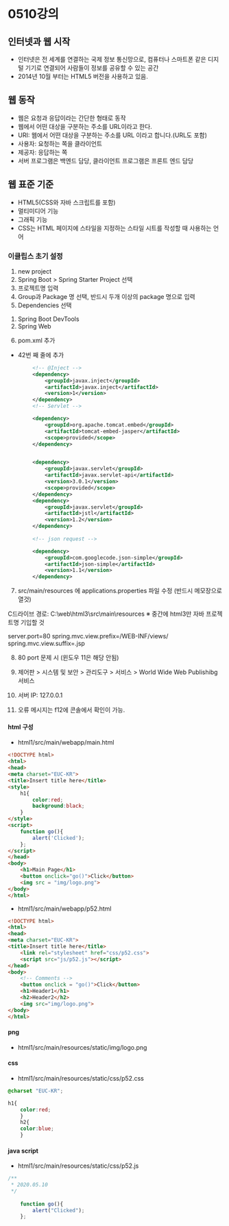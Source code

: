 # 0510강의

## 인터넷과 웹 시작
- 인터넷은 전 세계를 연결하는 국제 정보 통신망으로, 컴퓨터나 스마트폰 같은 디지털 기기로 연결되어 사람들이 정보를 공유할 수 있는 공간
- 2014년 10월 부터는 HTML5 버전을 사용하고 있음. 

## 웹 동작
- 웹은 요청과 응답이라는 간단한 형태로 동작
- 웹에서 어떤 대상을 구분하는 주소를 URL이라고 한다.
- URI: 웹에서 어떤 대상을 구분하는 주소를 URL 이라고 합니다.(URL도 포함)
- 사용자: 요청하는 쪽을 클라이언트
- 제공자: 응답하는 쪽
- 서버 프로그램은 백엔드 담당, 클라이언트 프로그램은 프론트 엔드 담당

## 웹 표준 기준
- HTML5(CSS와 자바 스크립트를 포함)
 - 멀티미디어 기능 
 - 그래픽 기능
- CSS는 HTML 페이지에 스타일을 지정하는 스타일 시트를 작성할 때 사용하는 언어

### 이클립스 초기 설정
1. new project
2. Spring Boot > Spring Starter Project 선택
3. 프로젝트명 입력
4. Group과 Package 명 선택, 반드시 두개 이상의 package 명으로 입력
5. Dependencies 선택
 1) Spring Boot DevTools 
 2) Spring Web
6. pom.xml 추가
 - 42번 째 줄에 추가

```xml
        <!-- @Inject -->
		<dependency>
			<groupId>javax.inject</groupId>
			<artifactId>javax.inject</artifactId>
			<version>1</version>
		</dependency>
		<!-- Servlet -->

		<dependency>
			<groupId>org.apache.tomcat.embed</groupId>
			<artifactId>tomcat-embed-jasper</artifactId>
			<scope>provided</scope>
		</dependency>


		<dependency>
			<groupId>javax.servlet</groupId>
			<artifactId>javax.servlet-api</artifactId>
			<version>3.0.1</version>
			<scope>provided</scope>
		</dependency>
		<dependency>
			<groupId>javax.servlet</groupId>
			<artifactId>jstl</artifactId>
			<version>1.2</version>
		</dependency>
		
		<!-- json request -->   

		<dependency>
			<groupId>com.googlecode.json-simple</groupId>
			<artifactId>json-simple</artifactId>
			<version>1.1</version>
  		</dependency>
```

7. src/main/resources 에 applications.properties 파일 수정 (반드시 메모장으로 열것)

C드라이브 경로: C:\web\html3\src\main\resources
※ 중간에 html3만 자바 프로젝트명 기입할 것

server.port=80
spring.mvc.view.prefix=/WEB-INF/views/
spring.mvc.view.suffix=.jsp

8. 80 port 문제 시 (윈도우 11은 해당 안됨) 

9. 제어판 > 시스템 및 보안 > 관리도구 > 서비스 > World Wide Web Publishibg  서비스 

10. 서버 IP: 127.0.0.1

11. 오류 메시지는 f12에 콘솔에서 확인이 가능.

#### html 구성
- html1/src/main/webapp/main.html
```html
<!DOCTYPE html>
<html>
<head>
<meta charset="EUC-KR">
<title>Insert title here</title>
<style>
	h1{
		color:red;
		background:black;
	}
</style>
<script>
	function go(){
		alert('Clicked');
	};
</script>
</head>
<body>
	<h1>Main Page</h1>
	<button onclick="go()">Click</button>
	<img src = "img/logo.png">
</body>
</html>
```

- html1/src/main/webapp/p52.html
```html
<!DOCTYPE html>
<html>
<head>
<meta charset="EUC-KR">
<title>Insert title here</title>
	<link rel="stylesheet" href="css/p52.css">
	<script src="js/p52.js"></script>
</head>
<body>
	<!-- Comments -->
	<button onclick = "go()">Click</button>
	<h1>Header1</h1>
	<h2>Header2</h2>
	<img src="img/logo.png">
</body>
</html>
```

#### png
- html1/src/main/resources/static/img/logo.png

#### css
- html1/src/main/resources/static/css/p52.css
```css
@charset "EUC-KR";

h1{
	color:red;
	}
	h2{
	color:blue;
	}

```

#### java script
- html1/src/main/resources/static/css/p52.js
```javascript
/**
 * 2020.05.10
 */
 
 	function go(){
		alert("Clicked");
	};
```